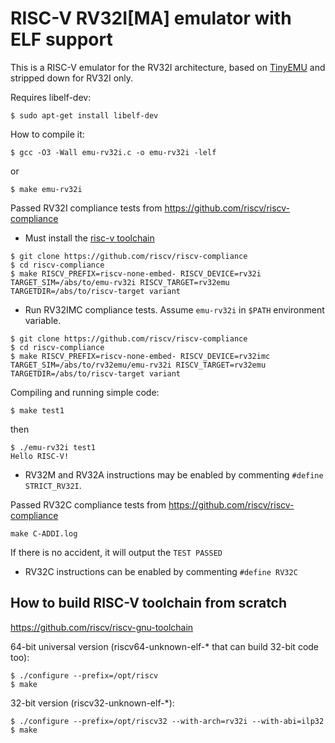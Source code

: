 # RISC-V RV32I[MA] emulator with ELF support

This is a RISC-V emulator for the RV32I architecture, based on [TinyEMU](https://bellard.org/tinyemu/)
and stripped down for RV32I only.

Requires libelf-dev:
```shell
$ sudo apt-get install libelf-dev
```

How to compile it:
```shell
$ gcc -O3 -Wall emu-rv32i.c -o emu-rv32i -lelf
```
or
```shell
$ make emu-rv32i
```

Passed RV32I compliance tests from https://github.com/riscv/riscv-compliance
- Must install the [risc-v toolchain](https://xpack.github.io/riscv-none-embed-gcc/)
```shell
$ git clone https://github.com/riscv/riscv-compliance
$ cd riscv-compliance
$ make RISCV_PREFIX=riscv-none-embed- RISCV_DEVICE=rv32i TARGET_SIM=/abs/to/emu-rv32i RISCV_TARGET=rv32emu TARGETDIR=/abs/to/riscv-target variant
```
- Run RV32IMC compliance tests.
Assume `emu-rv32i` in `$PATH` environment variable.
```shell
$ git clone https://github.com/riscv/riscv-compliance
$ cd riscv-compliance
$ make RISCV_PREFIX=riscv-none-embed- RISCV_DEVICE=rv32imc TARGET_SIM=/abs/to/rv32emu/emu-rv32i RISCV_TARGET=rv32emu TARGETDIR=/abs/to/riscv-target variant
```

Compiling and running simple code:
```shell
$ make test1
```

then
```shell
$ ./emu-rv32i test1
Hello RISC-V!
```

- RV32M and RV32A instructions may be enabled by commenting `#define STRICT_RV32I`.


Passed RV32C compliance tests from https://github.com/riscv/riscv-compliance
```shell
make C-ADDI.log
```
If there is no accident, it will output the `TEST PASSED`


- RV32C instructions can be enabled by commenting `#define RV32C`
## How to build RISC-V toolchain from scratch

https://github.com/riscv/riscv-gnu-toolchain

64-bit universal version (riscv64-unknown-elf-* that can build 32-bit code too):
```shell
$ ./configure --prefix=/opt/riscv
$ make
```

32-bit version (riscv32-unknown-elf-*):
```shell
$ ./configure --prefix=/opt/riscv32 --with-arch=rv32i --with-abi=ilp32
$ make
```
